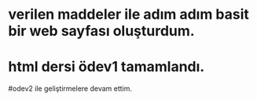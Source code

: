 # verilen maddeler ile adım adım basit bir web sayfası oluşturdum.
# html dersi ödev1 tamamlandı.

#odev2 ile geliştirmelere devam ettim.
